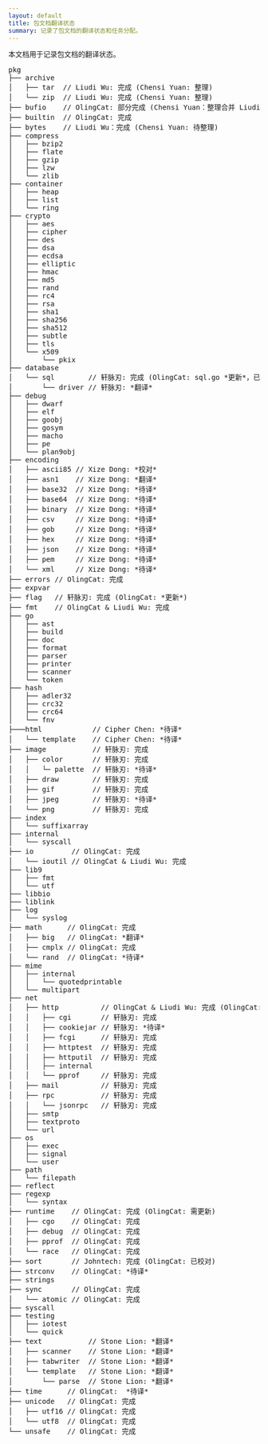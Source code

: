 ```yaml
---
layout: default
title: 包文档翻译状态
summary: 记录了包文档的翻译状态和任务分配。
---
```


本文档用于记录包文档的翻译状态。

<pre>
pkg
├── archive
│   ├── tar  // Liudi Wu: 完成 (Chensi Yuan: 整理)
│   └── zip  // Liudi Wu: 完成 (Chensi Yuan: 整理)
├── bufio    // OlingCat: 部分完成 (Chensi Yuan：整理合并 Liudi Wu 翻译)
├── builtin  // OlingCat: 完成
├── bytes    // Liudi Wu：完成 (Chensi Yuan: 待整理)
├── compress
│   ├── bzip2
│   ├── flate
│   ├── gzip
│   ├── lzw
│   └── zlib
├── container
│   ├── heap
│   ├── list
│   └── ring
├── crypto
│   ├── aes
│   ├── cipher
│   ├── des
│   ├── dsa
│   ├── ecdsa
│   ├── elliptic
│   ├── hmac
│   ├── md5
│   ├── rand
│   ├── rc4
│   ├── rsa
│   ├── sha1
│   ├── sha256
│   ├── sha512
│   ├── subtle
│   ├── tls
│   └── x509
│       └── pkix
├── database
│   └── sql        // 轩脉刃: 完成 (OlingCat: sql.go *更新*，已标出TODO.)
│       └── driver // 轩脉刃: *翻译*
├── debug
│   ├── dwarf
│   ├── elf
│   ├── goobj
│   ├── gosym
│   ├── macho
│   ├── pe
│   └── plan9obj
├── encoding
│   ├── ascii85 // Xize Dong: *校对*
│   ├── asn1    // Xize Dong: *翻译*
│   ├── base32  // Xize Dong: *待译*
│   ├── base64  // Xize Dong: *待译*
│   ├── binary  // Xize Dong: *待译*
│   ├── csv     // Xize Dong: *待译*
│   ├── gob     // Xize Dong: *待译*
│   ├── hex     // Xize Dong: *待译*
│   ├── json    // Xize Dong: *待译*
│   ├── pem     // Xize Dong: *待译*
│   └── xml     // Xize Dong: *待译*
├── errors // OlingCat: 完成
├── expvar
├── flag   // 轩脉刃: 完成 (OlingCat: *更新*)
├── fmt    // OlingCat & Liudi Wu: 完成
├── go
│   ├── ast
│   ├── build
│   ├── doc
│   ├── format
│   ├── parser
│   ├── printer
│   ├── scanner
│   └── token
├── hash
│   ├── adler32
│   ├── crc32
│   ├── crc64
│   └── fnv
├───html            // Cipher Chen: *待译*
│   └── template    // Cipher Chen: *待译*
├── image           // 轩脉刃: 完成
│   ├── color       // 轩脉刃: 完成
│   │   └─ palette  // 轩脉刃: *待译*
│   ├── draw        // 轩脉刃: 完成
│   ├── gif         // 轩脉刃: 完成
│   ├── jpeg        // 轩脉刃: *待译*
│   └── png         // 轩脉刃: 完成
├── index
│   └── suffixarray
├── internal
│   └── syscall
├── io         // OlingCat: 完成
│   └── ioutil // OlingCat & Liudi Wu: 完成
├── lib9
│   ├── fmt
│   └── utf
├── libbio
├── liblink
├── log
│   └── syslog
├── math      // OlingCat: 完成
│   ├── big   // OlingCat: *翻译*
│   ├── cmplx // OlingCat: 完成
│   └── rand  // OlingCat: *待译*
├── mime
│   ├── internal
│   │   └── quotedprintable
│   └── multipart
├── net
│   ├── http          // OlingCat & Liudi Wu: 完成 (OlingCat: 需整理)
│   │   ├── cgi       // 轩脉刃: 完成
│   │   ├── cookiejar // 轩脉刃: *待译*
│   │   ├── fcgi      // 轩脉刃: 完成
│   │   ├── httptest  // 轩脉刃: 完成
│   │   ├── httputil  // 轩脉刃: 完成
│   │   ├── internal
│   │   └── pprof     // 轩脉刃: 完成
│   ├── mail          // 轩脉刃: 完成
│   ├── rpc           // 轩脉刃: 完成
│   │   └── jsonrpc   // 轩脉刃: 完成
│   ├── smtp
│   ├── textproto
│   └── url
├── os
│   ├── exec
│   ├── signal
│   └── user
├── path
│   └── filepath
├── reflect
├── regexp
│   └── syntax
├── runtime    // OlingCat: 完成 (OlingCat: 需更新)
│   ├── cgo    // OlingCat: 完成
│   ├── debug  // OlingCat: 完成
│   ├── pprof  // OlingCat: 完成
│   └── race   // OlingCat: 完成
├── sort       // Johntech: 完成 (OlingCat: 已校对)
├── strconv    // OlingCat: *待译*
├── strings
├── sync       // OlingCat: 完成
│   └── atomic // OlingCat: 完成
├── syscall
├── testing
│   ├── iotest
│   └── quick
├── text           // Stone Lion: *翻译*
│   ├── scanner    // Stone Lion: *翻译*
│   ├── tabwriter  // Stone Lion: *翻译*
│   └── template   // Stone Lion: *翻译*
│       └── parse  // Stone Lion: *翻译*
├── time      // OlingCat:  *待译*
├── unicode   // OlingCat: 完成
│   ├── utf16 // OlingCat: 完成
│   └── utf8  // OlingCat: 完成
└── unsafe    // OlingCat: 完成
</pre>

